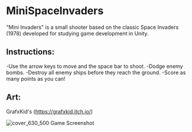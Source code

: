 # MiniSpaceInvaders
"Mini Invaders" is a small shooter based on the classic Space Invaders (1978) developed for studying game development in Unity.

## Instructions:
-Use the arrow keys to move and the space bar to shoot.
-Dodge enemy bombs.
-Destroy all enemy ships before they reach the ground.
-Score as many points as you can!

## Art: 
GrafxKid's (https://grafxkid.itch.io/)

![cover_630_500](https://github.com/ihosse/MiniSpaceInvaders/assets/4295328/25f15dde-cde9-4420-abf0-69966d233af4)
Game Screenshot

